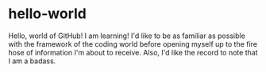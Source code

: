 # hello-world
Hello, world of GitHub! I am learning!
I'd like to be as familiar as possible with the framework of the coding world before opening myself up to the fire hose of information I'm about to receive. Also, I'd like the record to note that I am a badass.

